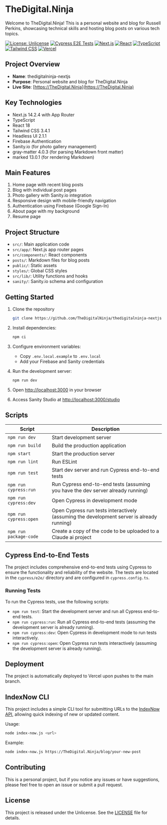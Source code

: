 # TheDigital.Ninja

Welcome to TheDigital.Ninja! This is a personal website and blog for Russell Perkins, showcasing technical skills and hosting blog posts on various tech topics.

[![License: Unlicense](https://img.shields.io/badge/license-Unlicense-blue.svg)](http://unlicense.org/)
[![Cypress E2E Tests](https://github.com/TheDigitalNinja/thedigitalninja-nextjs/actions/workflows/cypress.yml/badge.svg)](https://github.com/TheDigitalNinja/thedigitalninja-nextjs/actions/workflows/cypress.yml)
[![Next.js](https://img.shields.io/badge/Next.js-14.2.4-blueviolet)](https://nextjs.org/)
[![React](https://img.shields.io/badge/React-18-blue)](https://reactjs.org/)
[![TypeScript](https://img.shields.io/badge/TypeScript-5-blue)](https://www.typescriptlang.org/)
[![Tailwind CSS](https://img.shields.io/badge/Tailwind_CSS-3.4.1-38B2AC?logo=tailwind-css&logoColor=white)](https://tailwindcss.com/)
[![Vercel](https://therealsujitk-vercel-badge.vercel.app/?app=thedigitalninja-nextjs)](https://thedigital.ninja)

## Project Overview

- **Name**: thedigitalninja-nextjs
- **Purpose**: Personal website and blog for TheDigital.Ninja
- **Live Site**: [https://TheDigital.Ninja](https://TheDigital.Ninja)

## Key Technologies

- Next.js 14.2.4 with App Router
- TypeScript
- React 18
- Tailwind CSS 3.4.1
- Headless UI 2.1.1
- Firebase Authentication
- Sanity.io (for photo gallery management)
- gray-matter 4.0.3 (for parsing Markdown front matter)
- marked 13.0.1 (for rendering Markdown)

## Main Features

1. Home page with recent blog posts
2. Blog with individual post pages
3. Photo gallery with Sanity.io integration
4. Responsive design with mobile-friendly navigation
5. Authentication using Firebase (Google Sign-In)
6. About page with my background
7. Resume page

## Project Structure

- `src/`: Main application code
- `src/app/`: Next.js app router pages
- `src/components/`: React components
- `posts/`: Markdown files for blog posts
- `public/`: Static assets
- `styles/`: Global CSS styles
- `src/lib/`: Utility functions and hooks
- `sanity/`: Sanity.io schema and configuration

## Getting Started

1. Clone the repository
   ```Bash
   git clone https://github.com/TheDigitalNinja/thedigitalninja-nextjs.git
   ```
2. Install dependencies:
   ```Bash
   npm ci
   ```
3. Configure environment variables:
   - Copy `.env.local.example` to `.env.local`
   - Add your Firebase and Sanity credentials

4. Run the development server:
   ```Bash
   npm run dev
   ```
5. Open [http://localhost:3000](http://localhost:3000) in your browser
6. Access Sanity Studio at [http://localhost:3000/studio](http://localhost:3000/studio)

## Scripts

| Script                  | Description                                                                 |
|-------------------------|-----------------------------------------------------------------------------|
| `npm run dev`           | Start development server                                                    |
| `npm run build`         | Build the production application                                            |
| `npm start`             | Start the production server                                                 |
| `npm run lint`          | Run ESLint                                                                  |
| `npm run test`          | Start dev server and run Cypress end-to-end tests                           |
| `npm run cypress:run`   | Run Cypress end-to-end tests (assuming you have the dev server already running) |
| `npm run cypress:dev`   | Open Cypress in development mode                                            |
| `npm run cypress:open`  | Open Cypress run tests interactively (assuming the development server is already running) |
| `npm run package-code`  | Create a copy of the code to be uploaded to a Claude ai project             |

## Cypress End-to-End Tests

The project includes comprehensive end-to-end tests using Cypress to ensure the functionality and reliability of the website. The tests are located in the `cypress/e2e/` directory and are configured in `cypress.config.ts`.

### Running Tests

To run the Cypress tests, use the following scripts:

- `npm run test`: Start the development server and run all Cypress end-to-end tests.
- `npm run cypress:run`: Run all Cypress end-to-end tests (assuming the development server is already running).
- `npm run cypress:dev`: Open Cypress in development mode to run tests interactively.
- `npm run cypress:open`: Open Cypress run tests interactively (assuming the development server is already running).

## Deployment

The project is automatically deployed to Vercel upon pushes to the main branch.

## IndexNow CLI

This project includes a simple CLI tool for submitting URLs to the [IndexNow API](https://www.bing.com/indexnow/), allowing quick indexing of new or updated content.

Usage:
```Bash
node index-now.js <url>
```

Example:
```Bash
node index-now.js https://TheDigital.Ninja/blog/your-new-post
```

## Contributing

This is a personal project, but if you notice any issues or have suggestions, please feel free to open an issue or submit a pull request.

## License

This project is released under the Unlicense. See the [LICENSE](LICENSE) file for details.